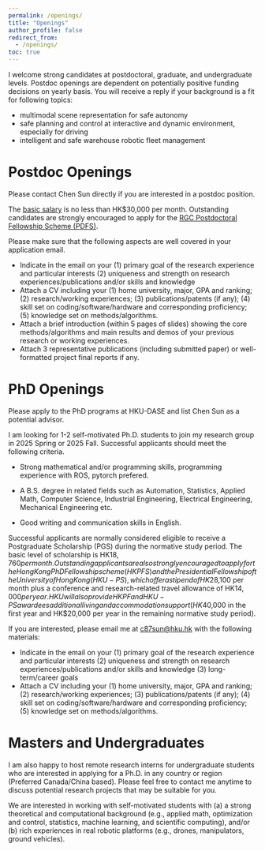 ```yaml
---
permalink: /openings/
title: "Openings"
author_profile: false
redirect_from: 
  - /openings/
toc: true
---
```


I welcome strong candidates at postdoctoral, graduate, and undergraduate levels. Postdoc openings are dependent on potentially positive funding decisions on yearly basis. You will receive a reply if your background is a fit for following topics:

- multimodal scene representation for safe autonomy
- safe planning and control at interactive and dynamic environment, especially for driving
- intelligent and safe warehouse robotic fleet management



# Postdoc Openings
Please contact Chen Sun directly if you are interested in a postdoc position.

The [basic salary](https://www.hr.hku.hk/career_opportunities/pdf-rap.html) is no less than HK$30,000 per month. Outstanding candidates are strongly encouraged to apply for the [RGC Postdoctoral Fellowship Scheme (PDFS)](https://www.ugc.edu.hk/eng/rgc/funding_opport/pdfs/).

Please make sure that the following aspects are well covered in your application email.

- Indicate in the email on your (1) primary goal of the research experience and particular interests (2) uniqueness and strength on research experiences/publications and/or skills and knowledge 
- Attach a CV including your (1) home university, major, GPA and ranking; (2) research/working experiences; (3) publications/patents (if any); (4) skill set on coding/software/hardware and corresponding proficiency; (5) knowledge set on methods/algorithms.
- Attach a brief introduction (within 5 pages of slides) showing the core methods/algorithms and main results and demos of your previous research or working experiences.
- Attach 3 representative publications (including submitted paper) or well-formatted project final reports if any. 



# PhD Openings
Please apply to the PhD programs at HKU-DASE and list Chen Sun as a potential advisor.

I am looking for 1-2 self-motivated Ph.D. students to join my research group in 2025 Spring or 2025 Fall. Successful applicants should meet the following criteria.

- Strong mathematical and/or programming skills, programming experience with ROS, pytorch prefered.

- A B.S. degree in related fields such as Automation, Statistics, Applied Math, Computer Science, Industrial Engineering, Electrical Engineering, Mechanical Engineering etc. 

- Good writing and communication skills in English.

Successful applicants are normally considered eligible to receive a Postgraduate Scholarship (PGS) during the normative study period. The basic level of scholarship is HK$18,760 per month. Outstanding applicants are also strongly encouraged to apply for the Hong Kong PhD Fellowship scheme (HKPFS) and the Presidential Fellowship of the University of Hong Kong (HKU-PS), which offer a stipend of HK$28,100 per month plus a conference and research-related travel allowance of HK$14,000 per year. HKU will also provide HKPF and HKU-PS awardees additional living and accommodation support (HK$40,000 in the first year and HK$20,000 per year in the remaining normative study period).

If you are interested, please email me at c87sun@hku.hk with the following materials:

- Indicate in the email on your (1) primary goal of the research experience and particular interests (2) uniqueness and strength on research experiences/publications and/or skills and knowledge (3) long-term/career goals 
- Attach a CV including your (1) home university, major, GPA and ranking; (2) research/working experiences; (3) publications/patents (if any); (4) skill set on coding/software/hardware and corresponding proficiency; (5) knowledge set on methods/algorithms.



# Masters and Undergraduates
I am also happy to host remote research interns for undergraduate students who are interested in applying for a Ph.D. in any country or region (Preferred Canada/China based). Please feel free to contact me anytime to discuss potential research projects that may be suitable for you.


We are interested in working with self-motivated students with (a) a strong theoretical and computational background (e.g., applied math, optimization and control, statistics, machine learning, and scientific computing), and/or (b) rich experiences in real robotic platforms (e.g., drones, manipulators, ground vehicles).



